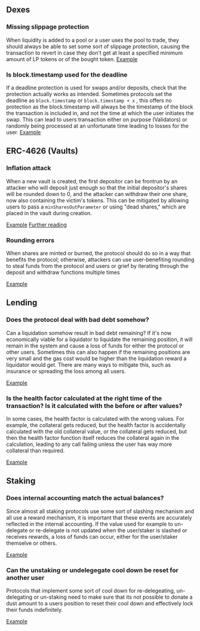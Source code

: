 ## Dexes

### Missing slippage protection
When liquidity is added to a pool or a user uses the pool to trade, they should always be able to set some sort of slippage protection, causing the transaction to revert in case they don't get at least a specified minimum amount of LP tokens or of the bought token.
[Example](https://solodit.cyfrin.io/issues/m-15-addliquidity-and-decreaseliquidity-missing-slippage-protection-code4rena-particle-protocol-particle-protocol-git)

### Is block.timestamp used for the deadline
If a deadline protection is used for swaps and/or deposits, check that the protection actually works as intended. Sometimes protocols set the deadline as `block.timestamp` or `block.timestamp + x` , this offers no protection as the block.timestamp will always be the timestamp of the block the transaction is included in, and not the time at which the user initiates the swap. This can lead to users transaction either on purpose (Validators) or randomly being processed at an unfortunate time leading to losses for the user. 
[Example](https://solodit.cyfrin.io/issues/m-02-blocktimestamp-use-in-dex-swap-deadlines-may-cause-poor-trading-pashov-audit-group-none-hyperhyper_2025-03-30-markdown)
## ERC-4626 (Vaults)

### Inflation attack
When a new vault is created, the first depositor can be frontrun by an attacker who will deposit just enough so that the initial depositor's shares will be rounded down to 0, and the attacker can withdraw their one share, now also containing the victim's tokens. This can be mitigated by allowing users to pass a `minSharesOutParameter` or using "dead shares," which are placed in the vault during creation.

[Example](https://solodit.cyfrin.io/?b=false&f=&ff=&i=HIGH&l=&maxf=&minf=&p=1&pc=&pn=&qs=1&r=true&rf=alltime&rs=1&s=inflation+attack&sd=Desc&sf=Recency&t=&u=&ur=true)
[Further reading](https://blog.openzeppelin.com/a-novel-defense-against-erc4626-inflation-attacks)

### Rounding errors
When shares are minted or burned, the protocol should do so in a way that benefits the protocol; otherwise, attackers can use user-benefiting rounding to steal funds from the protocol and users or grief by iterating through the deposit and withdraw functions multiple times

[Example](https://solodit.cyfrin.io/?b=false&f=&ff=&i=HIGH&l=&maxf=&minf=&p=1&pc=&pn=&qs=1&r=true&rf=alltime&rs=1&s=rounding+vault&sd=Desc&sf=Recency&t=&u=&ur=true)


## Lending

### Does the protocol deal with bad debt somehow?
Can a liquidation somehow result in bad debt remaining? If it's now economically viable for a liquidator to liquidate the remaining position, it will remain in the system and cause a loss of funds for either the protocol or other users. Sometimes this can also happen if the remaining positions are very small and the gas cost would be higher than the liquidation reward a liquidator would get. There are many ways to mitigate this, such as insurance or spreading the loss among all users.

[Example](https://solodit.cyfrin.io/issues/m-32-malicious-liquidator-can-intentionally-leave-dust-amount-of-collateral-and-wont-trigger-bad-debt-handling-sherlock-peapods-git)


### Is the health factor calculated at the right time of the transaction? Is it calculated with the before or after values?
In some cases, the health factor is calculated with the wrong values. For example, the collateral gets reduced, but the health factor is accidentally calculated with the old collateral value, or the collateral gets reduced, but then the health factor function itself reduces the collateral again in the calculation, leading to any call failing unless the user has way more collateral than required.

[Example](https://code4rena.com/audits/2025-03-starknet-perpetual/submissions/S-591)

## Staking

### Does internal accounting match the actual balances?
Since almost all staking protocols use some sort of slashing mechanism and all use a reward mechanism, it is important that these events are accurately reflected in the internal accounting. If the value used for example to un-delegate or re-delegate is not updated when the user/staker is slashed or receives rewards, a loss of funds can occur, either for the user/staker themselve or others. 

[Example](https://code4rena.com/audits/2025-04-cabal-liquid-staking-token/submissions/F-185)

### Can the unstaking or undelegegate cool down be reset for another user
Protocols that implement some sort of cool down for re-delegeating, un-delegating or un-staking need to make sure that its not possible to donate a dust amount to a users position to reset their cool down and effectively lock their funds indefinitely. 

[Example](https://solodit.cyfrin.io/issues/m-10-griefer-can-extend-period-of-higher-withdrawal-fees-code4rena-backd-backd-contest-git)